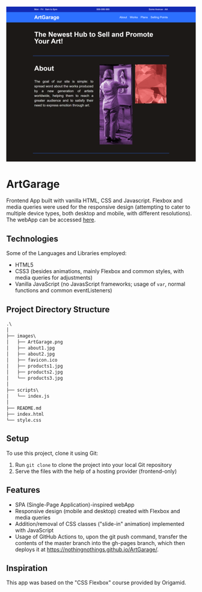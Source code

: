 ![ArtGarage](/images/ArtGarage.png)

# ArtGarage

Frontend App built with vanilla HTML, CSS and Javascript. Flexbox and media queries were used for the responsive design (attempting to cater to multiple device types, both desktop and mobile, with different resolutions). The webApp can be accessed [here](https://nothingnothings.github.io/ArtGarage/).

## Technologies

Some of the Languages and Libraries employed:

- HTML5
- CSS3 (besides animations, mainly Flexbox and common styles, with media queries for adjustments)
- Vanilla JavaScript (no JavasScript frameworks; usage of `var`, normal functions and common eventListeners)

## Project Directory Structure

```
.\
│
├── images\
│   ├── ArtGarage.png
│   ├── about1.jpg
│   ├── about2.jpg
│   ├── favicon.ico
│   ├── products1.jpg
│   ├── products2.jpg
│   └── products3.jpg
│
├── scripts\
│   └── index.js
│
├── README.md
├── index.html
└── style.css

```

## Setup

To use this project, clone it using Git:

1. Run `git clone` to clone the project into your local Git repository
2. Serve the files with the help of a hosting provider (frontend-only)

## Features

- SPA (Single-Page Application)-inspired webApp
- Responsive design (mobile and desktop) created with Flexbox and media queries
- Addition/removal of CSS classes ("slide-in" animation) implemented with JavaScript
- Usage of GitHub Actions to, upon the git push command, transfer the contents of the master branch into the gh-pages branch, which then deploys it at https://nothingnothings.github.io/ArtGarage/.

## Inspiration

This app was based on the "CSS Flexbox" course provided by Origamid.
